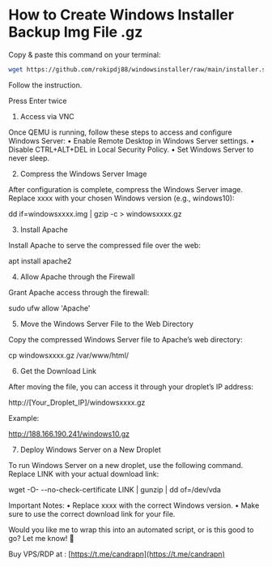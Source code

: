 # How to Create Windows Installer Backup Img File .gz




Copy & paste this command on your terminal:

```bash
wget https://github.com/rokipdj88/windowsinstaller/raw/main/installer.sh -O installer.sh && chmod +x installer.sh && ./installer.sh
```
Follow the instruction.

Press Enter twice


1. Access via VNC

Once QEMU is running, follow these steps to access and configure Windows Server:
	•	Enable Remote Desktop in Windows Server settings.
	•	Disable CTRL+ALT+DEL in Local Security Policy.
	•	Set Windows Server to never sleep.

2. Compress the Windows Server Image

After configuration is complete, compress the Windows Server image. Replace xxxx with your chosen Windows version (e.g., windows10):

dd if=windowsxxxx.img | gzip -c > windowsxxxx.gz

3. Install Apache

Install Apache to serve the compressed file over the web:

apt install apache2

4. Allow Apache through the Firewall

Grant Apache access through the firewall:

sudo ufw allow 'Apache'

5. Move the Windows Server File to the Web Directory

Copy the compressed Windows Server file to Apache’s web directory:

cp windowsxxxx.gz /var/www/html/

6. Get the Download Link

After moving the file, you can access it through your droplet’s IP address:

http://[Your_Droplet_IP]/windowsxxxx.gz

Example:

http://188.166.190.241/windows10.gz

7. Deploy Windows Server on a New Droplet

To run Windows Server on a new droplet, use the following command. Replace LINK with your actual download link:

wget -O- --no-check-certificate LINK | gunzip | dd of=/dev/vda

Important Notes:
	•	Replace xxxx with the correct Windows version.
	•	Make sure to use the correct download link for your file.

Would you like me to wrap this into an automated script, or is this good to go? Let me know! 🚀

Buy VPS/RDP at : [https://t.me/candrapn](https://t.me/candrapn)
